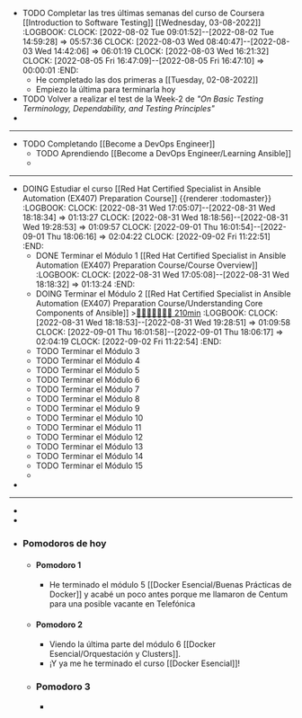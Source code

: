 - TODO Completar las tres últimas semanas del curso de Coursera [[Introduction to Software Testing]] [[Wednesday, 03-08-2022]]
  :LOGBOOK:
  CLOCK: [2022-08-02 Tue 09:01:52]--[2022-08-02 Tue 14:59:28] =>  05:57:36
  CLOCK: [2022-08-03 Wed 08:40:47]--[2022-08-03 Wed 14:42:06] =>  06:01:19
  CLOCK: [2022-08-03 Wed 16:21:32]
  CLOCK: [2022-08-05 Fri 16:47:09]--[2022-08-05 Fri 16:47:10] =>  00:00:01
  :END:
	- He completado las dos primeras a [[Tuesday, 02-08-2022]]
	- Empiezo la última para terminarla hoy
- TODO Volver a realizar el test de la Week-2 de *"On Basic Testing Terminology, Dependability, and Testing Principles"*
-
- ---
- TODO Completando [[Become a DevOps Engineer]]
	- TODO Aprendiendo [[Become a DevOps Engineer/Learning Ansible]]
	-
- ---
- DOING Estudiar el curso [[Red Hat Certified Specialist in Ansible Automation (EX407) Preparation Course]] {{renderer :todomaster}}
  :LOGBOOK:
  CLOCK: [2022-08-31 Wed 17:05:07]--[2022-08-31 Wed 18:18:34] =>  01:13:27
  CLOCK: [2022-08-31 Wed 18:18:56]--[2022-08-31 Wed 19:28:53] =>  01:09:57
  CLOCK: [2022-09-01 Thu 16:01:54]--[2022-09-01 Thu 18:06:16] =>  02:04:22
  CLOCK: [2022-09-02 Fri 11:22:51]
  :END:
	- DONE Terminar el Módulo 1 [[Red Hat Certified Specialist in Ansible Automation (EX407) Preparation Course/Course Overview]]
	  :LOGBOOK:
	  CLOCK: [2022-08-31 Wed 17:05:08]--[2022-08-31 Wed 18:18:32] =>  01:13:24
	  :END:
	- DOING Terminar el Módulo 2 [[Red Hat Certified Specialist in Ansible Automation (EX407) Preparation Course/Understanding Core Components of Ansible]] >[🍅🍅🍅🍅🍅🍅🍅 210min](#agenda-pomo://?t=f-1661962948281-1800%2Cf-1662040957374-1800%2Cf-1662043403118-1800%2Cf-1662045812681-1800%2Cf-1662110548724-1800%2Cf-1662113059002-1800%2Cf-1662115587221-1800)
	  :LOGBOOK:
	  CLOCK: [2022-08-31 Wed 18:18:53]--[2022-08-31 Wed 19:28:51] =>  01:09:58
	  CLOCK: [2022-09-01 Thu 16:01:58]--[2022-09-01 Thu 18:06:17] =>  02:04:19
	  CLOCK: [2022-09-02 Fri 11:22:54]
	  :END:
	- TODO Terminar el Módulo 3
	- TODO Terminar el Módulo 4
	- TODO Terminar el Módulo 5
	- TODO Terminar el Módulo 6
	- TODO Terminar el Módulo 7
	- TODO Terminar el Módulo 8
	- TODO Terminar el Módulo 9
	- TODO Terminar el Módulo 10
	- TODO Terminar el Módulo 11
	- TODO Terminar el Módulo 12
	- TODO Terminar el Módulo 13
	- TODO Terminar el Módulo 14
	- TODO Terminar el Módulo 15
	-
-
- ---
-
-
- ### Pomodoros de hoy
	- #### Pomodoro 1
		- He terminado el módulo 5 [[Docker Esencial/Buenas Prácticas de Docker]] y acabé un poco antes porque me llamaron de Centum para una posible vacante en Telefónica
	- #### Pomodoro 2
		- Viendo la última parte del módulo 6 [[Docker Esencial/Orquestación y Clusters]].
		- ¡Y ya me he terminado el curso [[Docker Esencial]]!
	- ### Pomodoro 3
		-